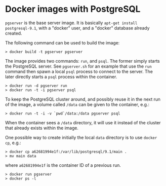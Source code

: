 # Docker images with PostgreSQL

`pgserver` is the base server image. It is basically `apt-get install
postgresql-9.1`, with a "docker" user, and a "docker" database already created.

The following command can be used to build the image:

    > docker build -t pgserver pgserver

The image provides two commands: `run`, and `psql`. The former simply starts
the PostgreSQL server. See `pgserver.sh` for an example that use the `run`
command then spawn a local `psql` process to connect to the server. The later
directly starts a `psql` process within the container.

    > docker run -d pgserver run
    > docker run -t -i pgserver psql

To keep the PostgreSQL cluster around, and possibly reuse it in the next run of
the image, a volume called `/data` can be given to the container, e.g.:

    > docker run -t -i -v `pwd`/data:/data pgserver psql

When the container sees a `/data` directory, it will use it instead of the
cluster that already exists within the image.

One possible way to create initially the local `data` directory is to use
`docker cp`, e.g.:

    > docker cp a62681994e1f:/var/lib/postgresql/9.1/main .
    > mv main data

where `a62681994e1f` is the container ID of a previous run.

    > docker run pgserver
    > docker ps -l
